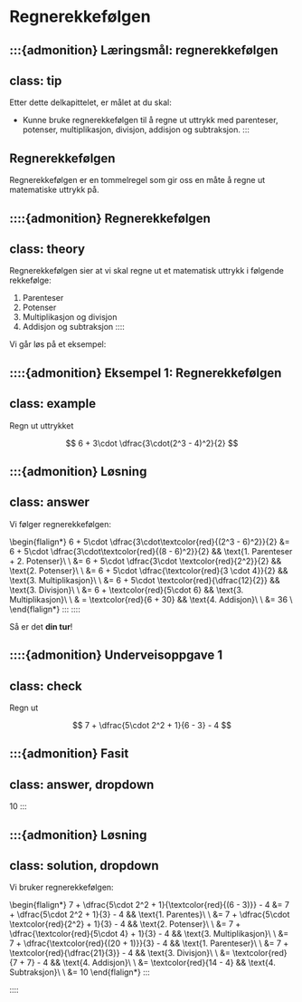 # Regnerekkefølgen

:::{admonition} Læringsmål: regnerekkefølgen
---
class: tip
---
Etter dette delkapittelet, er målet at du skal:
* Kunne bruke regnerekkefølgen til å regne ut uttrykk med parenteser, potenser, multiplikasjon, divisjon, addisjon og subtraksjon.
:::



## Regnerekkefølgen

Regnerekkefølgen er en tommelregel som gir oss en måte å regne ut matematiske uttrykk på. 

::::{admonition} Regnerekkefølgen
---
class: theory
---
Regnerekkefølgen sier at vi skal regne ut et matematisk uttrykk i følgende rekkefølge:
1. Parenteser
2. Potenser
3. Multiplikasjon og divisjon
4. Addisjon og subtraksjon
::::

Vi går løs på et eksempel:

::::{admonition} Eksempel 1: Regnerekkefølgen
---
class: example
---
Regn ut uttrykket

$$
6 + 3\cdot \dfrac{3\cdot(2^3 - 4)^2}{2}
$$


:::{admonition} Løsning
---
class: answer
---
Vi følger regnerekkefølgen:

\begin{flalign*}
6 + 5\cdot \dfrac{3\cdot\textcolor{red}{(2^3 - 6)^2}}{2} &= 6 + 5\cdot \dfrac{3\cdot\textcolor{red}{(8 - 6)^2}}{2} && \text{1. Parenteser + 2. Potenser}\\
\\
&= 6 + 5\cdot \dfrac{3\cdot \textcolor{red}{2^2}}{2} && \text{2. Potenser}\\
\\
&= 6 + 5\cdot \dfrac{\textcolor{red}{3 \cdot 4}}{2} && \text{3. Multiplikasjon}\\
\\
&= 6 + 5\cdot \textcolor{red}{\dfrac{12}{2}} && \text{3. Divisjon}\\
\\
&= 6 + \textcolor{red}{5\cdot 6} && \text{3. Multiplikasjon}\\
\\
& = \textcolor{red}{6 + 30} && \text{4. Addisjon}\\
\\
&= 36
\\
\end{flalign*}
:::
::::

Så er det **din tur**!

::::{admonition} Underveisoppgave 1
---
class: check
---
Regn ut 

$$
7 + \dfrac{5\cdot 2^2 + 1}{6 - 3} - 4
$$

:::{admonition} Fasit
---
class: answer, dropdown
---
$10$
:::

:::{admonition} Løsning
---
class: solution, dropdown
---
Vi bruker regnerekkefølgen:

\begin{flalign*}
7 + \dfrac{5\cdot 2^2 + 1}{\textcolor{red}{(6 - 3)}} - 4 &= 7 + \dfrac{5\cdot 2^2 + 1}{3} - 4 && \text{1. Parentes}\\
\\
&= 7 + \dfrac{5\cdot \textcolor{red}{2^2} + 1}{3} - 4 && \text{2. Potenser}\\
\\
&= 7 + \dfrac{\textcolor{red}{5\cdot 4} + 1}{3} - 4 && \text{3. Multiplikasjon}\\
\\
&= 7 + \dfrac{\textcolor{red}{(20 + 1)}}{3} - 4 && \text{1. Parenteser}\\
\\
&= 7 + \textcolor{red}{\dfrac{21}{3}} - 4 && \text{3. Divisjon}\\
\\
&= \textcolor{red}{7 + 7} - 4 && \text{4. Addisjon}\\
\\
&= \textcolor{red}{14 - 4} && \text{4. Subtraksjon}\\
\\
&= 10
\end{flalign*}
:::

::::